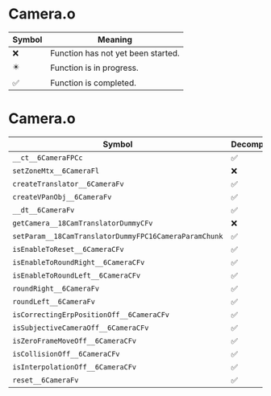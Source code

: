 # Camera.o
| Symbol | Meaning 
| ------------- | ------------- 
| :x: | Function has not yet been started. 
| :eight_pointed_black_star: | Function is in progress. 
| :white_check_mark: | Function is completed. 


# Camera.o
| Symbol | Decompiled? |
| ------------- | ------------- |
| `__ct__6CameraFPCc` | :white_check_mark: |
| `setZoneMtx__6CameraFl` | :x: |
| `createTranslator__6CameraFv` | :white_check_mark: |
| `createVPanObj__6CameraFv` | :white_check_mark: |
| `__dt__6CameraFv` | :white_check_mark: |
| `getCamera__18CamTranslatorDummyCFv` | :x: |
| `setParam__18CamTranslatorDummyFPC16CameraParamChunk` | :white_check_mark: |
| `isEnableToReset__6CameraCFv` | :white_check_mark: |
| `isEnableToRoundRight__6CameraCFv` | :white_check_mark: |
| `isEnableToRoundLeft__6CameraCFv` | :white_check_mark: |
| `roundRight__6CameraFv` | :white_check_mark: |
| `roundLeft__6CameraFv` | :white_check_mark: |
| `isCorrectingErpPositionOff__6CameraCFv` | :white_check_mark: |
| `isSubjectiveCameraOff__6CameraCFv` | :white_check_mark: |
| `isZeroFrameMoveOff__6CameraCFv` | :white_check_mark: |
| `isCollisionOff__6CameraCFv` | :white_check_mark: |
| `isInterpolationOff__6CameraCFv` | :white_check_mark: |
| `reset__6CameraFv` | :white_check_mark: |
